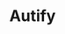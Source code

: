 ---
facebook: https://facebook.com/autifyhq
logohandle: autify
sort: autify
title: Autify
twitter: https://x.com/AutifyHQ
website: https://autify.com/
---